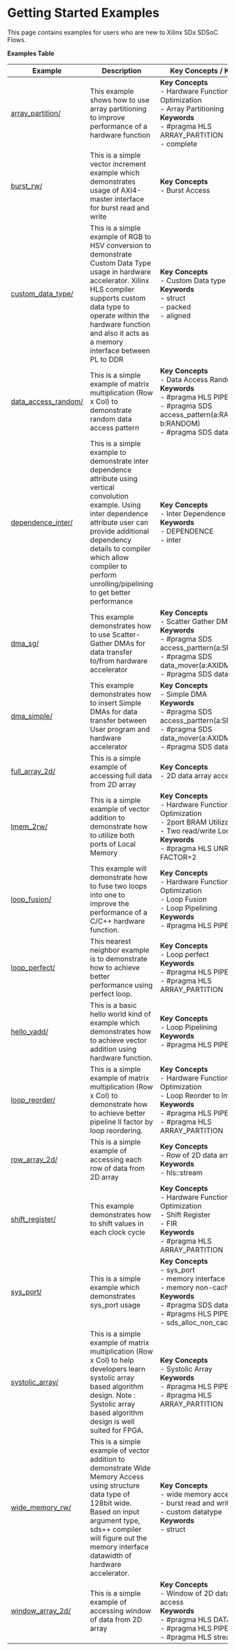 Getting Started Examples
==================================
This page contains examples for users who are new to Xilinx SDx SDSoC Flows.

 __Examples Table__ 

Example        | Description           | Key Concepts / Keywords 
---------------|-----------------------|-------------------------
[array_partition/][]|This example shows how to use array partitioning to improve performance of a hardware function|__Key__ __Concepts__<br> - Hardware Function Optimization<br> - Array Partitioning<br>__Keywords__<br> - #pragma HLS ARRAY_PARTITION<br> - complete
[burst_rw/][]|This is a simple vector increment example which demonstrates usage of  AXI4-master interface for burst read and write|__Key__ __Concepts__<br> - Burst Access<br>
[custom_data_type/][]|This is a simple example of RGB to HSV conversion to demonstrate Custom Data Type usage in hardware accelerator. Xilinx HLS compiler supports custom data type to operate within the hardware function and also it acts as a memory interface between PL to DDR|__Key__ __Concepts__<br> - Custom Data type<br>__Keywords__<br> - struct<br> - packed<br> - aligned
[data_access_random/][]|This is a simple example of matrix multiplication (Row x Col) to demonstrate random data access pattern|__Key__ __Concepts__<br> - Data Access Random<br>__Keywords__<br> - #pragma HLS PIPELINE<br> - #pragma SDS access_pattern(a:RANDOM, b:RANDOM)<br> - #pragma SDS data copy
[dependence_inter/][]|This is a simple example to demonstrate inter dependence attribute using vertical convolution example. Using inter dependence attribute user can provide additional dependency details to compiler which allow compiler to perform unrolling/pipelining to get better performance |__Key__ __Concepts__<br> - Inter Dependence<br>__Keywords__<br> - DEPENDENCE<br> - inter
[dma_sg/][]|This example demonstrates how to use Scatter-Gather DMAs for data transfer to/from hardware accelerator|__Key__ __Concepts__<br> - Scatter Gather DMA<br>__Keywords__<br> - #pragma SDS access_parttern(a:SEQUENTIAL)<br> - #pragma SDS data_mover(a:AXIDMA_SG)<br> - #pragma SDS data copy
[dma_simple/][]|This example demonstrates how to insert Simple DMAs for data transfer between User program and hardware accelerator|__Key__ __Concepts__<br> - Simple DMA<br>__Keywords__<br> - #pragma SDS access_parttern(a:SEQUENTIAL)<br> - #pragma SDS data_mover(a:AXIDMA_SIMPLE)<br> - #pragma SDS data copy
[full_array_2d/][]|This is a simple example of accessing full data from 2D array|__Key__ __Concepts__<br> - 2D data array access<br>
[lmem_2rw/][]|This is a simple example of vector addition to demonstrate how to utilize both ports of Local Memory |__Key__ __Concepts__<br> - Hardware Function Optimization<br> - 2port BRAM Utilization<br> - Two read/write Local Memory<br>__Keywords__<br> - #pragma HLS UNROLL FACTOR=2
[loop_fusion/][]|This example will demonstrate how to fuse two loops into one to improve the performance of a C/C++ hardware function.|__Key__ __Concepts__<br> - Hardware Function Optimization<br> - Loop Fusion<br> - Loop Pipelining<br>__Keywords__<br> - #pragma HLS PIPELINE
[loop_perfect/][]|This nearest neighbor example is to demonstrate how to achieve better performance using perfect loop.|__Key__ __Concepts__<br> - Loop perfect<br>__Keywords__<br> - #pragma HLS PIPELINE<br> - #pragma HLS ARRAY_PARTITION
[hello_vadd/][]|This is a basic hello world kind of example which demonstrates how to achieve vector addition using hardware function.|__Key__ __Concepts__<br> - Loop Pipelining<br>__Keywords__<br> - #pragma HLS PIPELINE
[loop_reorder/][]|This is a simple example of matrix multiplication (Row x Col) to demonstrate how to achieve better pipeline II factor by loop reordering.|__Key__ __Concepts__<br> - Hardware Function Optimization<br> - Loop Reorder to Improve II<br>__Keywords__<br> - #pragma HLS PIPELINE<br> - #pragma HLS ARRAY_PARTITION
[row_array_2d/][]|This is a simple example of accessing each row of data from 2D array|__Key__ __Concepts__<br> - Row of 2D data array access<br>__Keywords__<br> - hls::stream
[shift_register/][]|This example demonstrates how to shift values in each clock cycle|__Key__ __Concepts__<br> - Hardware Function Optimization<br> - Shift Register<br> - FIR<br>__Keywords__<br> - #pragma HLS ARRAY_PARTITION
[sys_port/][]|This is a simple example which demonstrates sys_port usage|__Key__ __Concepts__<br> - sys_port<br> - memory interface<br> - memory non-caching<br>__Keywords__<br> - #pragma SDS data sys_port<br> - #pragms HLS PIPELINE<br> - sds_alloc_non_cacheable 
[systolic_array/][]|This is a simple example of matrix multiplication (Row x Col) to help developers learn systolic array based algorithm design. Note : Systolic array based algorithm design is well suited for FPGA.|__Key__ __Concepts__<br> - Systolic Array<br>__Keywords__<br> - #pragma HLS PIPELINE<br> - #pragma HLS ARRAY_PARTITION
[wide_memory_rw/][]|This is a simple example of vector addition to demonstrate Wide Memory Access using structure data type of 128bit wide. Based on input argument type, sds++ compiler will figure out the memory interface datawidth of hardware accelerator.|__Key__ __Concepts__<br> - wide memory access<br> - burst read and write<br> - custom datatype<br>__Keywords__<br> - struct
[window_array_2d/][]|This is a simple example of accessing window of data from 2D array|__Key__ __Concepts__<br> - Window of 2D data array access<br>__Keywords__<br> - #pragma HLS DATAFLOW<br> - #pragma HLS PIPELINE<br> - #pragma HLS stream

[.]:.
[array_partition/]:array_partition/
[burst_rw/]:burst_rw/
[custom_data_type/]:custom_data_type/
[data_access_random/]:data_access_random/
[dependence_inter/]:dependence_inter/
[dma_sg/]:dma_sg/
[dma_simple/]:dma_simple/
[full_array_2d/]:full_array_2d/
[lmem_2rw/]:lmem_2rw/
[loop_fusion/]:loop_fusion/
[loop_perfect/]:loop_perfect/
[hello_vadd/]:hello_vadd/
[loop_reorder/]:loop_reorder/
[row_array_2d/]:row_array_2d/
[shift_register/]:shift_register/
[sys_port/]:sys_port/
[systolic_array/]:systolic_array/
[wide_memory_rw/]:wide_memory_rw/
[window_array_2d/]:window_array_2d/
